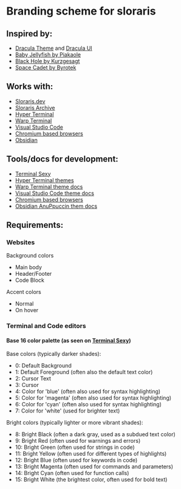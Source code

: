 # Branding scheme for sloraris
## Inspired by:
- [Dracula Theme](https://draculatheme.com/) and [Dracula UI](https://github.com/dracula/dracula-ui/tree/main/design)
- [Baby Jellyfish by Piakaole](https://www.redbubble.com/i/mouse-pad/Baby-jellyfish-by-pikaole/56972065.GAP22)
- [Black Hole by Kurzgesagt](https://archive.org/details/black-hole-by-kurzgesagt-2-3840x2160)
- [Space Cadet by Byrotek](https://www.deviantart.com/byrotek/art/Space-Cadet-778344860)

## Works with:
- [Sloraris.dev](sloraris.dev)
- [Sloraris Archive](archive.sloraris.dev)
- [Hyper Terminal](https://hyper.is/)
- [Warp Terminal](https://docs.warp.dev/)
- [Visual Studio Code](https://code.visualstudio.com/)
- [Chromium based browsers](https://chromewebstore.google.com/category/themes)
- [Obsidian](https://obsidian.md/)

## Tools/docs for development:
- [Terminal Sexy](https://terminal.sexy/?)
- [Hyper Terminal themes](https://hyper.is/themes)
- [Warp Terminal theme docs](https://docs.warp.dev/appearance/custom-themes)
- [Visual Studio Code theme docs](https://code.visualstudio.com/docs/getstarted/themes)
- [Chromium based browsers](https://www.themebeta.com/chrome-theme-creator-online.html)
- [Obsidian AnuPpuccin them docs](https://github.com/AnubisNekhet/AnuPpuccin?tab=readme-ov-file)

## Requirements:
### Websites
Background colors
- Main body
- Header/Footer
- Code Block

Accent colors
- Normal
- On hover

### Terminal and Code editors
#### Base 16 color palette (as seen on [Terminal Sexy](https://terminal.sexy/?))
Base colors (typically darker shades):
- 0: Default Background
- 1: Default Foreground (often also the default text color)
- 2: Cursor Text
- 3: Cursor
- 4: Color for 'blue' (often also used for syntax highlighting)
- 5: Color for 'magenta' (often also used for syntax highlighting)
- 6: Color for 'cyan' (often also used for syntax highlighting)
- 7: Color for 'white' (used for brighter text)

Bright colors (typically lighter or more vibrant shades):
- 8: Bright Black (often a dark gray, used as a subdued text color)
- 9: Bright Red (often used for warnings and errors)
- 10: Bright Green (often used for strings in code)
- 11: Bright Yellow (often used for different types of highlights)
- 12: Bright Blue (often used for keywords in code)
- 13: Bright Magenta (often used for commands and parameters)
- 14: Bright Cyan (often used for function calls)
- 15: Bright White (the brightest color, often used for bold text)
